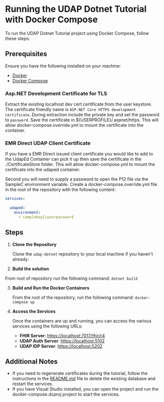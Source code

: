 # Running the UDAP Dotnet Tutorial with Docker Compose

To run the UDAP Dotnet Tutorial project using Docker Compose, follow these steps:

## Prerequisites

Ensure you have the following installed on your machine:
- [Docker](https://www.docker.com/get-started)
- [Docker Compose](https://docs.docker.com/compose/install/)

### Asp.NET Development Certificate for TLS

Extract the existing localhost dev cert certificate from the user keystore.  The certificate friendly name is ```ASP.NET Core HTTPS development certificate```.
During extraction include the private key and set the password to ```password```.
Save the certificate in ${USERPROFILE}/.aspnet/https.  This will allow docker-compose.override.yml to mount the certificate into the container.

### EMR Direct UDAP Client Certificate

If you have a EMR Direct issued client certificate you would like to add to the UdapEd Container can pick it up
then save the certificate in the ./CertificateStore folder.  This will allow docker-compose.yml to mount the certificate into the udaped container.

Second you will need to supply a password to open the P12 file via the SampleC environment variable.  Create a docker-compose.override.yml file in the root of the repository with the following content:
```yaml
services:
      
  udaped:    
    environment:
      - sampleKeyC=yourpassword
```

## Steps

1. **Clone the Repository**

   Clone the `udap-dotnet` repository to your local machine if you haven't already:
2. **Build the solution**
  
  From root of repository run the following command:
  ```dotnet build```

3. **Build and Run the Docker Containers**

   From the root of the repository, run the following command:
   ```docker-compose up```

3. **Access the Services**

   Once the containers are up and running, you can access the various services using the following URLs:

   - **FHIR Server**: [https://localhost:7017/fhir/r4](https://localhost:7017/fhir/r4)
   - **UDAP Auth Server**: [https://localhost:5102](https://localhost:5102)
   - **UDAP IDP Server**: [https://localhost:5202](https://localhost:5202)


## Additional Notes

- If you need to regenerate certificates during the tutorial, follow the instructions in the [README.md](README.md) file to delete the existing database and restart the services.
- If you have Visual Studio installed, you can open the project and run the docker-compose.dcproj project to start the services.
